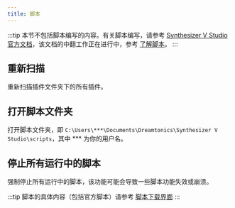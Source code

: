 ```yaml
---
title: 脚本
---
```


:::tip
本节不包括脚本编写的内容。有关脚本编写，请参考 [Synthesizer V Studio 官方文档](https://dreamtonics.com/synthv/scripting)，该文档的中翻工作正在进行中，参考 [了解脚本](../../api/about.md)。
:::

## 重新扫描

重新扫描插件文件夹下的所有插件。

## 打开脚本文件夹

打开脚本文件夹，即 `C:\Users\***\Documents\Dreamtonics\Synthesizer V Studio\scripts`，其中 *** 为你的用户名。

## 停止所有运行中的脚本

强制停止所有运行中的脚本，该功能可能会导致一些脚本功能失效或崩溃。

:::tip
脚本的具体内容（包括官方脚本）请参考 [脚本下载界面](../../download/script.md)
:::